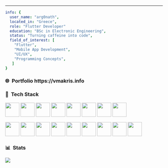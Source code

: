 ****** 

```yaml
info: {
  user_name: "arg0nath",
  located_in: "Greece",
  role: "Flutter Developer"
  education: "BSc in Electronic Engineering",
  status: "Turning caffeine into code",
  field_of_interest: [
    "Flutter",
    "Mobile App Development",
    "UI/UX",
    "Programming Concepts",
   ]
}
```
<h3> 🌐 &nbsp;Portfolio https://vmakris.info</h3>

<h3> 🚀 &nbsp;Tech Stack</h3>
<p align="left">
<img src="https://cdn.jsdelivr.net/gh/devicons/devicon@latest/icons/vscode/vscode-original.svg" width="45" height="45" />
<img src="https://cdn.jsdelivr.net/gh/devicons/devicon@latest/icons/flutter/flutter-original.svg" width="45" height="45" />
<img src="https://cdn.jsdelivr.net/gh/devicons/devicon@latest/icons/dart/dart-original.svg" width="45" height="45" />
<img src="https://cdn.jsdelivr.net/gh/devicons/devicon@latest/icons/sqlite/sqlite-original.svg" width="45" height="45" />
<img src="https://cdn.jsdelivr.net/gh/devicons/devicon@latest/icons/firebase/firebase-original.svg" width="45" height="45" />
<img src="https://cdn.jsdelivr.net/gh/devicons/devicon@latest/icons/androidstudio/androidstudio-original.svg" width="45" height="45" />
<img src="https://cdn.jsdelivr.net/gh/devicons/devicon@latest/icons/xcode/xcode-original.svg" width="45" height="45" />
<img src="https://cdn.jsdelivr.net/gh/devicons/devicon@latest/icons/postman/postman-original.svg" width="45" height="45" />



</p>
<p align="left">
<img src="https://cdn.jsdelivr.net/gh/devicons/devicon@latest/icons/supabase/supabase-original.svg" width="45" height="45"  />
<img src="https://cdn.jsdelivr.net/gh/devicons/devicon@latest/icons/linux/linux-original.svg" width="45" height="45" />
<img src="https://cdn.jsdelivr.net/gh/devicons/devicon@latest/icons/python/python-original.svg" width="45" height="45"/>
<img src="https://cdn.jsdelivr.net/gh/devicons/devicon@latest/icons/anaconda/anaconda-original.svg"width="45" height="45" /> 
<img src="https://cdn.jsdelivr.net/gh/devicons/devicon@latest/icons/nodejs/nodejs-plain-wordmark.svg" width="45" height="45" />
<img src="https://cdn.jsdelivr.net/gh/devicons/devicon@latest/icons/nodemon/nodemon-original.svg"width="45" height="45" />
<img src="https://cdn.jsdelivr.net/gh/devicons/devicon@latest/icons/postgresql/postgresql-plain.svg" width="45" height="45" />
<img src="https://cdn.jsdelivr.net/gh/devicons/devicon@latest/icons/jira/jira-original.svg"width="45" height="45" />
<img src="https://cdn.jsdelivr.net/gh/devicons/devicon@latest/icons/photoshop/photoshop-original.svg" width="45" height="45" />





</p>
<p align="left">


</p>
<p align="left">

<h3> 📊 &nbsp;Stats</h3>

![](https://nirzak-streak-stats.vercel.app/?user=arg0nath&theme=dark&hide_border=true)<br/>


<!-- Proudly created with GPRM ( https://gprm.itsvg.in ) -->
